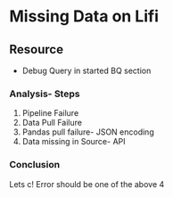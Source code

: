 # Missing Data on Lifi

## Resource

- Debug Query in started BQ section

### Analysis- Steps

1. Pipeline Failure
2. Data Pull Failure
3. Pandas pull failure- JSON encoding
4. Data missing in Source- API

### Conclusion

Lets c! Error should be one of the above 4
